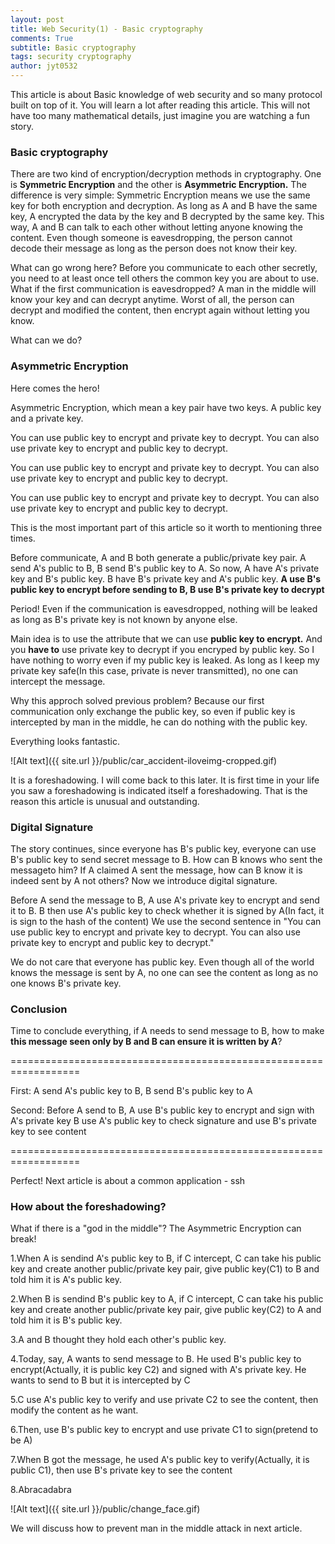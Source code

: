 ```yaml
---
layout: post
title: Web Security(1) - Basic cryptography
comments: True 
subtitle: Basic cryptography
tags: security cryptography
author: jyt0532
---
```



This article is about Basic knowledge of web security and so many protocol built on top of it. You will learn a lot after reading this article.
This will not have too many mathematical details, just imagine you are watching a fun story.

### Basic cryptography

There are two kind of encryption/decryption methods in cryptography. 
One is **Symmetric Encryption** and the other is **Asymmetric Encryption.** 
The difference is very simple: 
Symmetric Encryption means we use the same key for both encryption and decryption. 
As long as A and B have the same key, A encrypted the data by the key and B decrypted by the same key. 
This way, A and B can talk to each other without letting anyone knowing the content. 
Even though someone is eavesdropping, the person cannot decode their message as long as the person does not know their key.

What can go wrong here? Before you communicate to each other secretly, 
you need to at least once tell others the common key you are about to use. 
What if the first communication is eavesdropped? 
A man in the middle will know your key and can decrypt anytime. 
Worst of all, the person can decrypt and modified the content, then encrypt again without letting you know. 

What can we do?

### Asymmetric Encryption

Here comes the hero!

Asymmetric Encryption, which mean a key pair have two keys. A public key and a private key.

You can use public key to encrypt and private key to decrypt. You can also use private key to encrypt and public key to decrypt.

You can use public key to encrypt and private key to decrypt. You can also use private key to encrypt and public key to decrypt.

You can use public key to encrypt and private key to decrypt. You can also use private key to encrypt and public key to decrypt.

This is the most important part of this article so it worth to mentioning three times.

Before communicate, A and B both generate a public/private key pair.
A send A's public to B, B send B's public key to A.
So now, A have A's private key and B's public key. B have B's private key and A's public key.
**A use B's public key to encrypt before sending to B, B use B's private key to decrypt**

Period! Even if the communication is eavesdropped, nothing will be leaked as long as B's private key is not known by anyone else.

Main idea is to use the attribute that we can use **public key to encrypt.** 
And you **have to** use private key to decrypt if you encryped by public key. 
So I have nothing to worry even if my public key is leaked. As long as I keep my private key safe(In this case, private is never transmitted), no one can intercept the message.

Why this approch solved previous problem? Because our first communication only exchange the public key, so even if public key is intercepted by man in the middle, he can do nothing with the public key.

Everything looks fantastic.

![Alt text]({{ site.url }}/public/car_accident-iloveimg-cropped.gif)

It is a foreshadowing. I will come back to this later. It is first time in your life you saw a foreshadowing is indicated itself a foreshadowing. 
That is the reason this article is unusual and outstanding.

### Digital Signature

The story continues, since everyone has B's public key, everyone can use B's public key to send secret message to B. 
How can B knows who sent the messageto him? 
If A claimed A sent the message, how can B know it is indeed sent by A not others? Now we introduce digital signature.

Before A send the message to B, A use A's private key to encrypt and send it to B. 
B then use A's public key to check whether it is signed by A(In fact, it is sign to the hash of the content)
We use the second sentence in "You can use public key to encrypt and private key to decrypt. You can also use private key to encrypt and public key to decrypt."

We do not care that everyone has public key. Even though all of the world knows the message is sent by A, no one can see the content as long as no one knows B's private key. 
### Conclusion

Time to conclude everything, if A needs to send message to B, how to make **this message seen only by B and B can ensure it is written by A**?

==================================================================

First: A send A's public key to B, B send B's public key to A

Second: Before A send to B, A use B's public key to encrypt and sign with A's private key
B use A's public key to check signature and use B's private key to see content

==================================================================

Perfect! Next article is about a common application - ssh

### How about the foreshadowing?

What if there is a "god in the middle"? The Asymmetric Encryption can break!

1.When A is sendind A's public key to B, if C intercept, 
C can take his public key and create another public/private key pair, give public key(C1) to B and told him it is A's public key.

2.When B is sendind B's public key to A, if C intercept, 
C can take his public key and create another public/private key pair, give public key(C2) to A and told him it is B's public key.

3.A and B thought they hold each other's public key.


4.Today, say, A wants to send message to B. He used B's public key to encrypt(Actually, it is public key C2) and signed with A's private key.
He wants to send to B but it is intercepted by C

5.C use A's public key to verify and use private C2 to see the content, then modify the content as he want.

6.Then, use B's public key to encrypt and use private C1 to sign(pretend to be A)

7.When B got the message, he used A's public key to verify(Actually, it is public C1), then use B's private key to see the content

8.Abracadabra

![Alt text]({{ site.url }}/public/change_face.gif)

We will discuss how to prevent man in the middle attack in next article.


